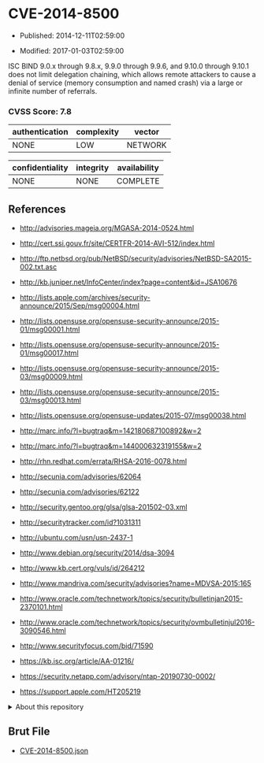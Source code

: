 # CVE-2014-8500

- Published: 2014-12-11T02:59:00

- Modified: 2017-01-03T02:59:00

ISC BIND 9.0.x through 9.8.x, 9.9.0 through 9.9.6, and 9.10.0 through 9.10.1 does not limit delegation chaining, which allows remote attackers to cause a denial of service (memory consumption and named crash) via a large or infinite number of referrals.

### CVSS Score: **7.8**

| authentication | complexity | vector |
| --- | --- | --- |
| NONE | LOW | NETWORK |

| confidentiality | integrity | availability |
| --- | --- | --- |
| NONE | NONE | COMPLETE |

## References

* http://advisories.mageia.org/MGASA-2014-0524.html

* http://cert.ssi.gouv.fr/site/CERTFR-2014-AVI-512/index.html

* http://ftp.netbsd.org/pub/NetBSD/security/advisories/NetBSD-SA2015-002.txt.asc

* http://kb.juniper.net/InfoCenter/index?page=content&id=JSA10676

* http://lists.apple.com/archives/security-announce/2015/Sep/msg00004.html

* http://lists.opensuse.org/opensuse-security-announce/2015-01/msg00001.html

* http://lists.opensuse.org/opensuse-security-announce/2015-01/msg00017.html

* http://lists.opensuse.org/opensuse-security-announce/2015-03/msg00009.html

* http://lists.opensuse.org/opensuse-security-announce/2015-03/msg00013.html

* http://lists.opensuse.org/opensuse-updates/2015-07/msg00038.html

* http://marc.info/?l=bugtraq&m=142180687100892&w=2

* http://marc.info/?l=bugtraq&m=144000632319155&w=2

* http://rhn.redhat.com/errata/RHSA-2016-0078.html

* http://secunia.com/advisories/62064

* http://secunia.com/advisories/62122

* http://security.gentoo.org/glsa/glsa-201502-03.xml

* http://securitytracker.com/id?1031311

* http://ubuntu.com/usn/usn-2437-1

* http://www.debian.org/security/2014/dsa-3094

* http://www.kb.cert.org/vuls/id/264212

* http://www.mandriva.com/security/advisories?name=MDVSA-2015:165

* http://www.oracle.com/technetwork/topics/security/bulletinjan2015-2370101.html

* http://www.oracle.com/technetwork/topics/security/ovmbulletinjul2016-3090546.html

* http://www.securityfocus.com/bid/71590

* https://kb.isc.org/article/AA-01216/

* https://security.netapp.com/advisory/ntap-20190730-0002/

* https://support.apple.com/HT205219

<details>
<summary>About this repository</summary> 

  This repository is part of the project [Live Hack CVE](https://github.com/Live-Hack-CVE). Main website can be found [www.live-hack.org](https://www.live-hack.org) 
  
  Made by [Sn0wAlice](https://github.com/Sn0wAlice) for the people that care about security and need to have a feed of the latest CVEs. Hope you enjoy it, don't forget to star the repo and follow me on [Twitter](https://twitter.com/Sn0wAlice) and [Github](https://github.com/Sn0wAlice). And that is my [personnal website](https://www.alice-snow.me/)

  - [Home Page](https://github.com/Live-Hack-CVE)
  - [Framework](https://github.com/Live-Hack-CVE/cve-framework)
  - [CVE database](https://github.com/Live-Hack-CVE/full_database)
  - [Changelog](https://github.com/Live-Hack-CVE/Changelog)
</details>

## Brut File

* [CVE-2014-8500.json](https://raw.githubusercontent.com/Live-Hack-CVE/full_database/main/cves/2014/CVE-2014-8500.json)


